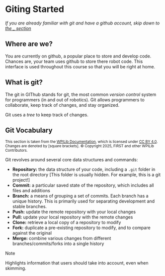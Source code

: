 # Giting Started
*If you are already familiar with git and have a github account, skip down to [the _ section]()*
## Where are we?
You are currently on github, a popular place to store and develop code. Chances are, your team uses github to store there robot code. This interface is used throughout this course so that you will be right at home.

## What is git?
The git in GIThub stands for git, the most common *version control* system for programmers (in and out of robotics). Git allows programmers to collaborate, keep track of changes, and stay organized.

Git uses a *tree* to keep track of changes.

## Git Vocabulary  
<sub>This section is taken from the [WPILib Documentation](https://docs.wpilib.org/en/stable/docs/software/basic-programming/git-getting-started.html#git-vocabulary), which is licensed under [CC BY 4.0](https://creativecommons.org/licenses/by/4.0/deed.en). Changes are denoted by [square brackets]. © Copyright 2025, FIRST and other WPILib Contributors.</sub>

Git revolves around several core data structures and commands:

- **Repository:** the data structure of your code, including a ``.git`` folder in the root directory [This folder is usually hidden. For example, this is a git project!]
- **Commit:** a particular saved state of the repository, which includes all files and additions
- **Branch:** a means of grouping a set of commits. Each branch has a unique history. This is primarily used for separating development and stable branches.
- **Push:** update the remote repository with your local changes
- **Pull:** update your local repository with the remote changes
- **Clone:** retrieve a local copy of a repository to modify
- **Fork:** duplicate a pre-existing repository to modify, and to compare against the original
- **Merge:** combine various changes from different branches/commits/forks into a single history

> [!NOTE]  
> Highlights information that users should take into account, even when skimming.